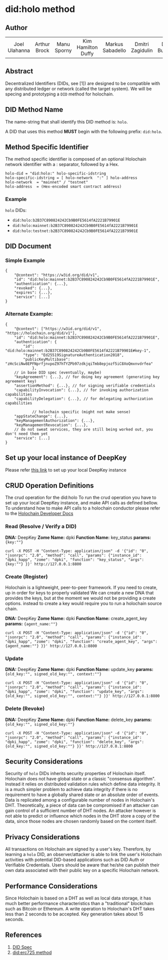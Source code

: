 # did:holo method

## Author

<table style="text-align: center; border-width: 0;">
  <tr>
   <td>Joel Ulahanna
   </td>
   <td>Arthur Brock<br/>
   </td>
   <td>Manu Sporny<br/>
   </td>	  
   <td>Kim Hamilton Duffy<br/>
   </td>
   <td>Markus Sabadello<br/>
   </td>
   <td>Dmitri Zagidulin<br/>
   </td>
   <td>Dan Burnett<br/>
   </td>	  
</tr>
</table>


## Abstract 
Decentralized Identifiers (DIDs, see [1]) are designed to be compatible with any distributed ledger or network (called the target system). We will be specing and prototyping a `DID` method for holochain.


## DID Method Name

The name-string that shall identify this DID method is: `holo`.

A DID that uses this method **MUST** begin with the following prefix: `did:holo`.

## Method Specific Identifier

The method specific identifier is composed of an optional Holochain network identifier with a : separator, followed by a Hex.

    holo-did = "did:holo:" holo-specific-idstring
    holo-specific-idstring = [ holo-network  ":" ] holo-address
    holo-network  = "mainnet" / "testnet"
    holo-address  = (Hex-encoded smart contract address)

### Example

`holo` DIDs:

 - `did:holo:b2B37C890824242Cb9B0FE5614fA2221B79901E`
 - `did:holo:mainnet:b2B37C890824242Cb9B0FE5614fA2221B79901E`
 - `did:holo:testnet:b2B37C890824242Cb9B0FE5614fA2221B79901E`

## DID Document

### Simple Example
    {
        "@context": "https://w3id.org/did/v1",
        "id": "did:holo:mainnet:b2B37C890824242Cb9B0FE5614fA2221B79901E",
        "authentication": {...},
        "revoked": {...},
        "expires": {...},
        "service": [...]
    }


### Alternate Example:
	{
		"@context": ["https://w3id.org/did/v1", "https://holochain.org/did/v1"],
		"id": "did:holo:mainnet:b2B37C890824242Cb9B0FE5614fA2221B79901E",
		"authentication": {
			"id": "did:holo:mainnet:b2B37C890824242Cb9B0FE5614fA2221B79901E#key-1",
			"type": "Ed25519SignatureAuthentication2018",
			"publicKeyMultibase": "zHcSciNw8EPFNprfjnvpoZ97hTYZPb97zdkjqiTmb8epjozf5iC8XoQmxnvdrfea"
                },
		// in base DID spec (eventually, maybe)
		"keyAgreement": {...}, // for doing key agreement (generating key agreement key)
		"assertionMethod": {...}, // for signing verifiable credentials
		"capabilityInvocation": {...}, // for invoking authorization capabilities
		"capabilityDelegation": {...}, // for delegating authorization capabilities

                // holochain specific (might not make sense)
		"appStateChange": {...},
		"keyManagementAuthorization": {...},
		"keyManagementRevocation": {...},
		// do not sweat services, they are still being worked out, you don't need them yet
		"service": [...]
	}

## Set up your local instance of DeepKey

Please refer [this link](https://hackmd.io/xp5h1bkLRy-oef45tiJ1yw) to set up your local DeepKey instance 

## CRUD Operation Definitions
The crud operation for the did:holo
To run the crud operation you have to set up your local DeepKey instance, and make API calls as defined bellow.
To understand how to make API calls to a holochain conductor please refer to the [Holochain Developer Docs](https://developer.holochain.org/guide/latest/conductor_json_rpc_api.html)

### Read (Resolve / Verify a DID)
**DNA:** DeepKey
**Zome Name:** dpki
**Function Name:** key_status
**params:** `{key:""}`

```=curl
curl -X POST -H "Content-Type: application/json" -d '{"id": "0", "jsonrpc": "2.0", "method": "call", "params": {"instance_id": "dpki_happ", "zome": "dpki", "function": "key_status", "args": {key:""} }}' http://127.0.0.1:8800
```

### Create (Register)

Holochain is a lightweight, peer-to-peer framework. If you need to create, up in order for keys to properly validated We can create a new DNA that provides the keys, but at the moment we would not be providing a create options.
instead to create a key would require you to run a holochain source chain.

**DNA:** DeepKey
**Zome Name:** dpki
**Function Name:** create_agent_key
**params:** `{agent_name:""}`

```=curl
curl -X POST -H "Content-Type: application/json" -d '{"id": "0", "jsonrpc": "2.0", "method": "call", "params": {"instance_id": "dpki_happ", "zome": "dpki", "function": "create_agent_key", "args": {agent_name:""} }}' http://127.0.0.1:8800
```



### Update

**DNA:** DeepKey
**Zome Name:** dpki
**Function Name:** update_key
**params:** `{old_key:"", signed_old_key:"", context:""}`

```=curl
curl -X POST -H "Content-Type: application/json" -d '{"id": "0", "jsonrpc": "2.0", "method": "call", "params": {"instance_id": "dpki_happ", "zome": "dpki", "function": "update_key", "args": {old_key:"", signed_old_key:"", context:""} }}' http://127.0.0.1:8800
```

### Delete (Revoke)

**DNA:** DeepKey
**Zome Name:** dpki
**Function Name:** delete_key
**params:** `{old_key:"", signed_old_key:""}`

```=curl
curl -X POST -H "Content-Type: application/json" -d '{"id": "0", "jsonrpc": "2.0", "method": "call", "params": {"instance_id": "dpki_happ", "zome": "dpki", "function": "delete_key", "args": {old_key:"", signed_old_key:""} }}' http://127.0.0.1:8800
```
## Security Considerations
Security of `holo` DIDs inherits security properties of Holochain itself. Holochain does not have global state or a classic "consensus algorithm". Instead it relies on distributed validation rules which define data integrity. It is a much simpler problem to achieve data integrity if there is no requirement to have a globally shared state or an absolute order of events. Data is replicated among a configurable number of nodes in Holochain's DHT. Theoretically, a piece of data can be compromised if an attacker can gain control of a sufficient number of DHT nodes. An attacker however is not able to predict or influence which nodes in the DHT store a copy of the data, since those nodes are chosen randomly based on the content itself.

## Privacy Considerations
All transactions on Holochain are signed by a user's key. Therefore, by learning a `holo` DID, an observer/attacker is able to link the user's Holochain activities with potential DID-based applications such as DID Auth or Verifiable Credentials. Users should be aware that he/she can publish their own data associated with their public key on a specific Holochain network.

## Performance Considerations
Since Holochain is based on a DHT as well as local data storage, it has much better performance characteristics than a "traditional" blockchain such as Bitcoin or Ethereum. A write operation to Holochain's DHT takes less than 2 seconds to be accepted. Key generation takes about 15 seconds.

## References
1. [DID Spec](https://w3c-ccg.github.io/did-spec/)
2. [did:erc725 method](https://github.com/WebOfTrustInfo/rwot6-santabarbara/blob/master/topics-and-advance-readings/DID-Method-erc725.md)
